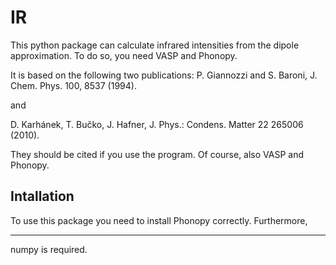 # IR

This python package can calculate infrared intensities from the dipole approximation. To do so, you need VASP and Phonopy. 

It is based on the following two publications:
P. Giannozzi and S. Baroni, J. Chem. Phys. 100, 8537 (1994). 

and

D. Karhánek, T. Bučko, J. Hafner, J. Phys.: Condens. Matter 22 265006 (2010). 

They should be cited if you use the program. Of course, also VASP and Phonopy.

Intallation
-----------
To use this package you need to install Phonopy correctly. Furthermore, <hr>numpy</hr> is required.



